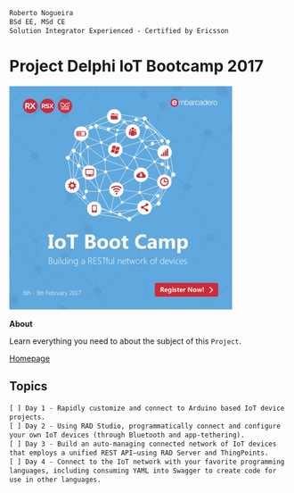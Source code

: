 ```
Roberto Nogueira  
BSd EE, MSd CE
Solution Integrator Experienced - Certified by Ericsson
```
# Project Delphi IoT Bootcamp 2017

![project image](images/project.png)

**About**

Learn everything you need to about the subject of this `Project`.

[Homepage](https://community.embarcadero.com/blogs/entry/iot-bootcamp-2017)

## Topics
```
[ ] Day 1 - Rapidly customize and connect to Arduino based IoT device projects.
[ ] Day 2 - Using RAD Studio, programmatically connect and configure your own IoT devices (through Bluetooth and app-tethering).
[ ] Day 3 - Build an auto-managing connected network of IoT devices that employs a unified REST API—using RAD Server and ThingPoints.
[ ] Day 4 - Connect to the IoT network with your favorite programming languages, including consuming YAML into Swagger to create code for use in other languages.
```
